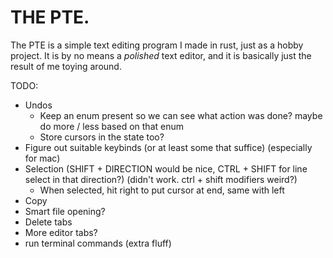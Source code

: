 # THE PTE.

The PTE is a simple text editing program I made in rust, just as a hobby project.
It is by no means a *polished* text editor, and it is basically just the result of me toying around.

TODO:
* Undos
  * Keep an enum present so we can see what action was done? maybe do more / less based on that enum
  * Store cursors in the state too?
* Figure out suitable keybinds (or at least some that suffice) (especially for mac)
* Selection (SHIFT + DIRECTION would be nice, CTRL + SHIFT for line select in that direction?) (didn't work. ctrl + shift modifiers weird?)
  * When selected, hit right to put cursor at end, same with left
* Copy
* Smart file opening?
* Delete tabs
* More editor tabs?
* run terminal commands (extra fluff)